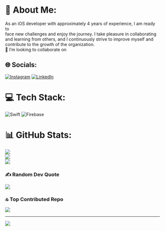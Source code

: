# 💫 About Me:
 As an iOS developer with approximately 4 years of experience, I am ready to<br> face new challenges and enjoy the journey. I take pleasure in collaborating <br>and learning from others, and I continuously strive to improve myself and <br>contribute to the growth of the organization.<br>👯 I’m looking to collaborate on 


## 🌐 Socials:
[![Instagram](https://img.shields.io/badge/Instagram-%23E4405F.svg?logo=Instagram&logoColor=white)](https://instagram.com/https://www.instagram.com/erfan_nalbandian/) [![LinkedIn](https://img.shields.io/badge/LinkedIn-%230077B5.svg?logo=linkedin&logoColor=white)](https://linkedin.com/in/https://www.linkedin.com/in/erfan-nalbandian/) 

# 💻 Tech Stack:
![Swift](https://img.shields.io/badge/swift-F54A2A?style=for-the-badge&logo=swift&logoColor=white) ![Firebase](https://img.shields.io/badge/firebase-%23039BE5.svg?style=for-the-badge&logo=firebase)
# 📊 GitHub Stats:
![](https://github-readme-stats.vercel.app/api?username=erfan98nb&theme=cobalt&hide_border=true&include_all_commits=false&count_private=false)<br/>
![](https://github-readme-streak-stats.herokuapp.com/?user=erfan98nb&theme=cobalt&hide_border=true)<br/>
![](https://github-readme-stats.vercel.app/api/top-langs/?username=erfan98nb&theme=cobalt&hide_border=true&include_all_commits=false&count_private=false&layout=compact)

### ✍️ Random Dev Quote
![](https://quotes-github-readme.vercel.app/api?type=horizontal&theme=radical)

### 🔝 Top Contributed Repo
![](https://github-contributor-stats.vercel.app/api?username=erfan98nb&limit=5&theme=dark&combine_all_yearly_contributions=true)

---
[![](https://visitcount.itsvg.in/api?id=erfan98nb&icon=0&color=0)](https://visitcount.itsvg.in)

<!-- Proudly created with GPRM ( https://gprm.itsvg.in ) -->
